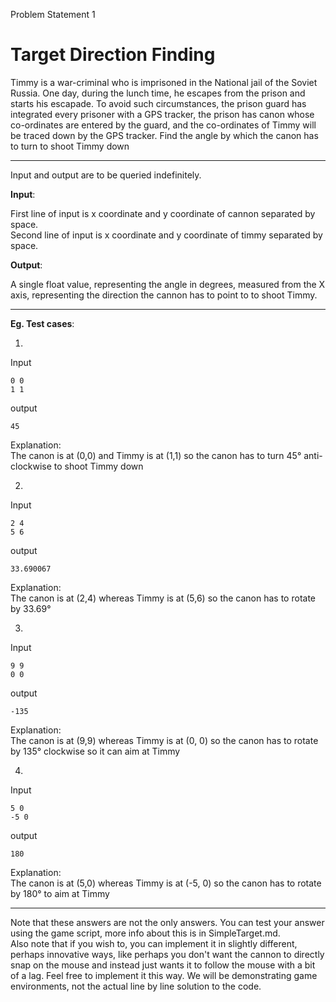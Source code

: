 Problem Statement 1

# Target Direction Finding

Timmy is a war-criminal who is imprisoned in the National jail of the Soviet Russia. One day,
during the lunch time, he escapes from the prison and starts his escapade. To avoid such
circumstances, the prison guard has integrated every prisoner with a GPS tracker, the prison
has canon whose co-ordinates are entered by the guard, and the co-ordinates of Timmy will
be traced down by the GPS tracker. Find the angle by which the canon has to turn to shoot
Timmy down 

----
Input and output are to be queried indefinitely.

**Input**:

First line of input is x coordinate and y coordinate of cannon separated by space. \
Second line of input is x coordinate and y coordinate of timmy separated by space.

**Output**:

A single float value, representing the angle in degrees, measured from the X axis, representing the direction the cannon has to point to to shoot Timmy.

----

**Eg. Test cases**:

1.

Input
```
0 0
1 1
```
output
```
45
```
Explanation: \
The canon is at (0,0) and Timmy is at (1,1) so the canon has to turn 45° anti-clockwise to
shoot Timmy down

2. 
Input
```
2 4
5 6
```
output
```
33.690067
```
Explanation: \
The canon is at (2,4) whereas Timmy is at (5,6) so the canon has to rotate by 33.69°

3. 
Input
```
9 9
0 0
```
output
```
-135
```
Explanation: \
The canon is at (9,9) whereas Timmy is at (0, 0) so the canon has to rotate by 135° clockwise so it can aim at Timmy

4. 
Input
```
5 0
-5 0
```
output
```
180
```
Explanation: \
The canon is at (5,0) whereas Timmy is at (-5, 0) so the canon has to rotate by 180° to aim at Timmy

---
Note that these answers are not the only answers. You can test your answer using the game script, more info about this is in SimpleTarget.md. \
Also note that if you wish to, you can implement it in slightly different, perhaps innovative ways, like perhaps you don't want the cannon to directly snap on the mouse and instead just wants it to follow the mouse with a bit of a lag. Feel free to implement it this way. We will be demonstrating game environments, not the actual line by line solution to the code.